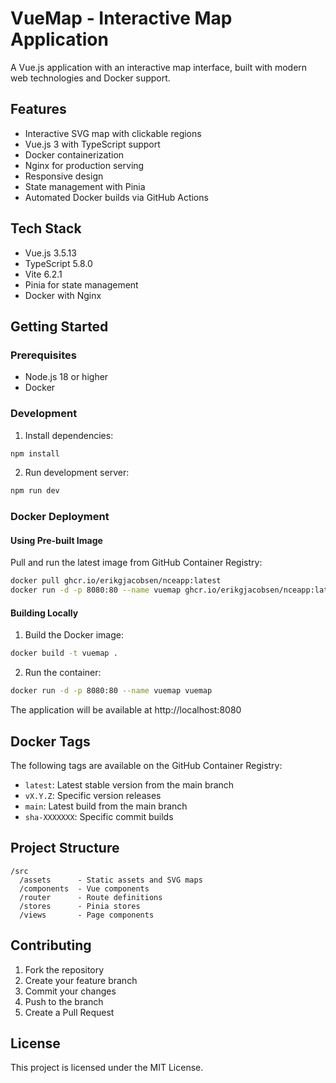 # VueMap - Interactive Map Application

A Vue.js application with an interactive map interface, built with modern web technologies and Docker support.

## Features

- Interactive SVG map with clickable regions
- Vue.js 3 with TypeScript support
- Docker containerization
- Nginx for production serving
- Responsive design
- State management with Pinia
- Automated Docker builds via GitHub Actions

## Tech Stack

- Vue.js 3.5.13
- TypeScript 5.8.0
- Vite 6.2.1
- Pinia for state management
- Docker with Nginx

## Getting Started

### Prerequisites

- Node.js 18 or higher
- Docker

### Development

1. Install dependencies:
```bash
npm install
```

2. Run development server:
```bash
npm run dev
```

### Docker Deployment

#### Using Pre-built Image

Pull and run the latest image from GitHub Container Registry:
```bash
docker pull ghcr.io/erikgjacobsen/nceapp:latest
docker run -d -p 8080:80 --name vuemap ghcr.io/erikgjacobsen/nceapp:latest
```

#### Building Locally

1. Build the Docker image:
```bash
docker build -t vuemap .
```

2. Run the container:
```bash
docker run -d -p 8080:80 --name vuemap vuemap
```

The application will be available at http://localhost:8080

## Docker Tags

The following tags are available on the GitHub Container Registry:
- `latest`: Latest stable version from the main branch
- `vX.Y.Z`: Specific version releases
- `main`: Latest build from the main branch
- `sha-XXXXXXX`: Specific commit builds

## Project Structure

```
/src
  /assets      - Static assets and SVG maps
  /components  - Vue components
  /router      - Route definitions
  /stores      - Pinia stores
  /views       - Page components
```

## Contributing

1. Fork the repository
2. Create your feature branch
3. Commit your changes
4. Push to the branch
5. Create a Pull Request

## License

This project is licensed under the MIT License.
